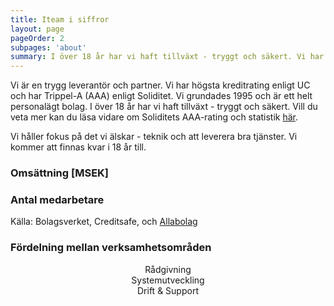 ```yaml
---
title: Iteam i siffror
layout: page
pageOrder: 2
subpages: 'about'
summary: I över 18 år har vi haft tillväxt - tryggt och säkert. Vi har hållit fokus på det vi älskar - teknik och att leverera bra tjänster. 
---
```


Vi är en trygg leverantör och partner. Vi har högsta kreditrating enligt UC och har Trippel-A (AAA) enligt Soliditet. Vi grundades 1995 och är ett helt personalägt bolag. I över 18 år har vi haft tillväxt - tryggt och säkert. Vill du veta mer kan du läsa vidare om Soliditets AAA-rating och statistik <a href="http://www.soliditet.se/cms/ratingstatistik" target="blank">här</a>.



Vi håller fokus på det vi älskar - teknik och att leverera bra tjänster. Vi kommer att finnas kvar i 18 år till.



### Omsättning [MSEK]
<canvas id="turnoverNumbers" width=700 height=300></canvas>

### Antal medarbetare
<canvas id="employeeNumbers" width=700 height=300></canvas>

Källa: Bolagsverket, Creditsafe, och <a href="http://www.allabolag.se/5565516928/Iteam_Solutions_AB" target="blank">Allabolag</a> 

### Fördelning mellan verksamhetsområden
<canvas id="businessareaNumbers" width=700 height=300></canvas>
<center>
<div class="legend">
	<div class="advice">
    	<div class="box"></div>
      	<span class="text">Rådgivning</span>
 	</div>
	<div class="systemdevelopment">
    	<div class="box"></div>
      	<span class="text">Systemutveckling</span>
 	</div>
 	<div class="operations">
    	<div class="box"></div>
      	<span class="text">Drift & Support</span>
 	</div>
</div>
</center>
